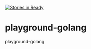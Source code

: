 [![Stories in Ready](https://badge.waffle.io/leowmjw/playground-golang.png?label=ready&title=Ready)](https://waffle.io/leowmjw/playground-golang)
# playground-golang
playground-golang
